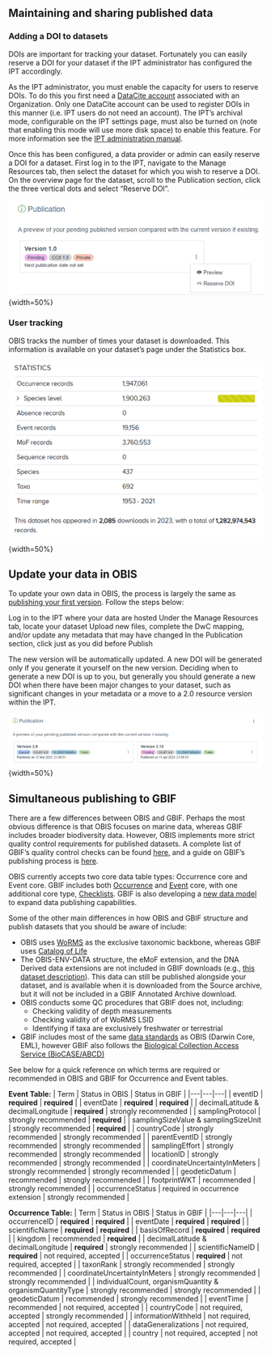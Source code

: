 ## Maintaining and sharing published data

### Adding a DOI to datasets

DOIs are important for tracking your dataset. Fortunately you can easily reserve a DOI for your dataset if the IPT administrator has configured the IPT accordingly.

As the IPT administrator, you must enable the capacity for users to reserve DOIs. To do this you first need a [DataCite account](https://datacite.org/) associated with an Organization. Only one DataCite account can be used to register DOIs in this manner (i.e. IPT users do not need an account). The IPT’s archival mode, configurable on the IPT settings page, must also be turned on (note that enabling this mode will use more disk space) to enable this feature. For more information see the [IPT administration manual](https://github.com/gbif/ipt/wiki/IPT2ManualAdministration.wiki#configure-organisations).

Once this has been configured, a data provider or admin can easily reserve a DOI for a dataset. First log in to the IPT, navigate to the Manage Resources tab, then select the dataset for which you wish to reserve a DOI. On the overview page for the dataset, scroll to the Publication section, click the three vertical dots and select “Reserve DOI”.  

![Screenshot indicating how to reserve a DOI for your dataset](images/ipt-doi.png){width=50%}

### User tracking

OBIS tracks the number of times your dataset is downloaded. This information is available on your dataset’s page under the Statistics box.

![Example screenshot of how dataset downloads can be tracked](images/data-tracking.png){width=50%}

## Update your data in OBIS

To update your own data in OBIS, the process is largely the same as [publishing your first version](ipt.html#publish-on-the-ipt). Follow the steps below:

Log in to the IPT where your data are hosted
Under the Manage Resources tab, locate your dataset
Upload new files, complete the DwC mapping, and/or update any metadata that may have changed
In the Publication section, click just as you did before Publish

The new version will be automatically updated. A new DOI will be generated only if you generate it yourself on the new version. Deciding when to generate a new DOI is up to you, but generally you should generate a new DOI when there have been major changes to your dataset, such as significant changes in your metadata or a move to a 2.0 resource version within the IPT.

![Example of IPT version control](images/ipt-pubVersion.png){width=50%}

## Simultaneous publishing to GBIF

There are a few differences between OBIS and GBIF. Perhaps the most obvious difference is that OBIS focuses on marine data, whereas GBIF includes broader biodiversity data. However, OBIS implements more strict quality control requirements for published datasets. A complete list of GBIF’s quality control checks can be found [here](https://data-blog.gbif.org/post/issues-and-flags/), and a guide on GBIF’s publishing process is [here](https://www.gbif.org/publishing-data).

OBIS currently accepts two core data table types: Occurrence core and Event core. GBIF includes both [Occurrence](https://www.gbif.org/data-quality-requirements-occurrences) and [Event](https://www.gbif.org/data-quality-requirements-sampling-events) core, with one additional core type, [Checklists](https://www.gbif.org/data-quality-requirements-checklists). GBIF is also developing a [new data model](https://www.gbif.org/composition/HjlTr705BctcnaZkcjRJq/data-model-principal-composition) to expand data publishing capabilities.

Some of the other main differences in how OBIS and GBIF structure and publish datasets that you should be aware of include:

* OBIS uses [WoRMS](https://www.marinespecies.org/index.php) as the exclusive taxonomic backbone, whereas GBIF uses [Catalog of Life](https://www.catalogueoflife.org/)
* The OBIS-ENV-DATA structure, the eMoF extension, and the DNA Derived data extensions are not included in GBIF downloads (e.g., [this dataset description](https://www.gbif.org/dataset/be77e203-486c-4651-91b9-8347968b728c#description)). This data can still be published alongside your dataset, and is available when it is downloaded from the Source archive, but it will not be included in a GBIF Annotated Archive download.
* OBIS conducts some QC procedures that GBIF does not, including:
  * Checking validity of depth measurements
  * Checking validity of of WoRMS LSID
  * Identifying if taxa are exclusively freshwater or terrestrial
* GBIF includes most of the same [data standards](https://www.gbif.org/standards) as OBIS (Darwin Core, EML), however GBIF also follows the [Biological Collection Access Service (BioCASE/ABCD)](https://www.tdwg.org/standards/abcd/#parts%20of%20the%20standard)

See below for a quick reference on which terms are required or recommended in OBIS and GBIF for Occurrence and Event tables.

**Event Table:**
| Term | Status in OBIS | Status in GBIF |
|---|---|---|
| eventID | **required** | **required** |
| eventDate | **required** | **required** |
| decimalLatitude & decimalLongitude | **required** | strongly recommended |
| samplingProtocol | strongly recommended | **required**  |
| samplingSizeValue & samplingSizeUnit | strongly recommended | **required**  |
| countryCode | strongly recommended | strongly recommended |
| parentEventID | strongly recommended | strongly recommended |
| samplingEffort | strongly recommended | strongly recommended |
| locationID | strongly recommended | strongly recommended |
| coordinateUncertaintyInMeters | strongly recommended | strongly recommended |
| geodeticDatum | recommended | strongly recommended |
| footprintWKT | recommended | strongly recommended |
| occurrenceStatus | required in occurrence extension | strongly recommended |

**Occurrence Table:**
| Term | Status in OBIS | Status in GBIF |
|---|---|---|
| occurrenceID | **required**  | **required**  |
| eventDate | **required**  | **required**  |
| scientificName | **required**  | **required**  |
| basisOfRecord | **required**  | **required**  |
| kingdom | recommended | **required**  |
| decimalLatitude & decimalLongitude | **required**  | strongly recommended |
| scientificNameID | **required**  | not required, accepted |
| occurrenceStatus | **required**  | not required, accepted |
| taxonRank | strongly recommended | strongly recommended |
| coordinateUncertaintyInMeters | strongly recommended | strongly recommended |
| individualCount, organismQuantity & organismQuantityType | strongly recommended | strongly recommended |
| geodeticDatum | recommended | strongly recommended |
| eventTime | recommended | not required, accepted |
| countryCode | not required, accepted | strongly recommended |
| informationWithheld | not required, accepted | not required, accepted |
| dataGeneralizations | not required, accepted | not required, accepted |
| country | not required, accepted | not required, accepted |
